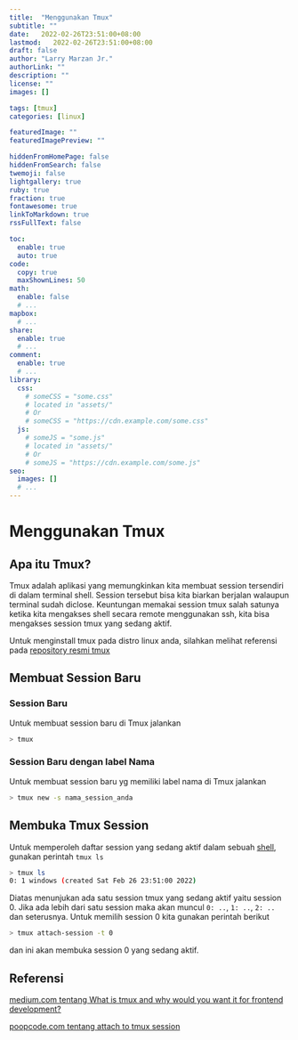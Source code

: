 ```yaml
---
title:  "Menggunakan Tmux"
subtitle: ""
date:   2022-02-26T23:51:00+08:00
lastmod:   2022-02-26T23:51:00+08:00
draft: false 
author: "Larry Marzan Jr."
authorLink: ""
description: ""
license: ""
images: []

tags: [tmux]
categories: [linux]

featuredImage: ""
featuredImagePreview: ""

hiddenFromHomePage: false
hiddenFromSearch: false
twemoji: false
lightgallery: true
ruby: true
fraction: true
fontawesome: true
linkToMarkdown: true
rssFullText: false

toc:
  enable: true
  auto: true
code:
  copy: true
  maxShownLines: 50
math:
  enable: false
  # ...
mapbox:
  # ...
share:
  enable: true
  # ...
comment:
  enable: true
  # ...
library:
  css:
    # someCSS = "some.css"
    # located in "assets/"
    # Or
    # someCSS = "https://cdn.example.com/some.css"
  js:
    # someJS = "some.js"
    # located in "assets/"
    # Or
    # someJS = "https://cdn.example.com/some.js"
seo:
  images: []
  # ...
---
```


# Menggunakan Tmux

## Apa itu Tmux?

Tmux adalah aplikasi yang memungkinkan kita membuat session tersendiri di dalam terminal shell. Session tersebut bisa kita biarkan berjalan walaupun terminal sudah diclose. Keuntungan memakai session tmux salah satunya ketika kita mengakses shell secara remote menggunakan ssh, kita bisa mengakses session tmux yang sedang aktif.

Untuk menginstall tmux pada distro linux anda, silahkan melihat referensi pada [repository resmi tmux](https://github.com/tmux/tmux/wiki/Installing)


## Membuat Session Baru
### Session Baru
Untuk membuat session baru di Tmux jalankan
```bash
> tmux
```
### Session Baru dengan label Nama
Untuk membuat session baru yg memiliki label nama di Tmux jalankan
```bash
> tmux new -s nama_session_anda
```

## Membuka Tmux Session

Untuk memperoleh daftar session yang sedang aktif dalam sebuah [shell](https://www.tutorialspoint.com/unix/unix-what-is-shell.htm), gunakan perintah `tmux ls`
```bash
> tmux ls
0: 1 windows (created Sat Feb 26 23:51:00 2022)
```
Diatas menunjukan ada satu session tmux yang sedang aktif yaitu session 0. Jika ada lebih dari satu session maka akan muncul `0: ..`, `1: ..`, `2: ..` dan seterusnya. Untuk memilih session 0 kita gunakan perintah berikut
```bash
> tmux attach-session -t 0
```
dan ini akan membuka session 0 yang sedang aktif.

## Referensi
[medium.com tentang What is tmux and why would you want it for frontend development?](https://medium.com/@tholex/what-is-tmux-and-why-would-you-want-it-for-frontend-development-e43e8f370ef2)

[poopcode.com tentang attach to tmux session](https://poopcode.com/attach-to-tmux-session/)
